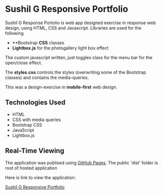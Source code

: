 # Sushil G Responsive Portfolio

Sushil G Response Portolio is web app designed exercise in response web design, using HTML, CSS and Javascript.  Libraries are used for the following
- **Bootstrap **CSS** classes
- **Lightbox.js** for the photogallery light box effect

The custom javascript written, just toggles class for the menu bar for the open/close effect.

The **styles.css** controls the styles (overwriting some of the Bootstrap classes) and contains the media-queries.

This was a design-exercise in **mobile-first** web design.


## Technologies Used

- HTML
- CSS with media queries
- Bootstrap CSS
- JavaScript
- Lightbox.js

## Real-Time Viewing

The application was publised using [GitHub Pages](https://pages.github.com/). The public 'dist' folder is root of hosted application

Here is link to view the application:

[Sushil G Responsive Portfolio](https://susgupta.github.io/responsive_portfolio/index.html)
